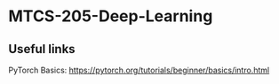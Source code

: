 # MTCS-205-Deep-Learning

## Useful links

PyTorch Basics: https://pytorch.org/tutorials/beginner/basics/intro.html
